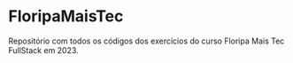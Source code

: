 # FloripaMaisTec
Repositório com todos os códigos dos exercícios do curso Floripa Mais Tec FullStack em 2023.


